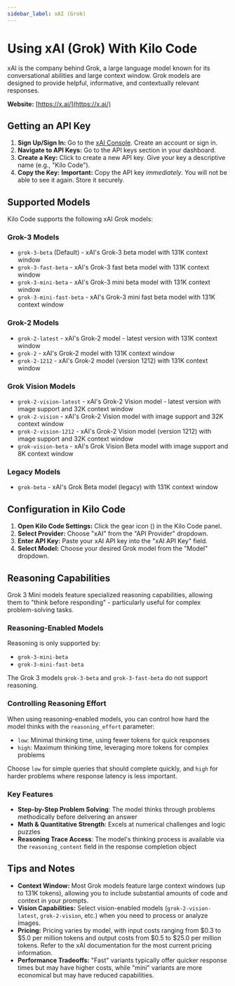 ```yaml
---
sidebar_label: xAI (Grok)
---
```


# Using xAI (Grok) With Kilo Code

xAI is the company behind Grok, a large language model known for its conversational abilities and large context window. Grok models are designed to provide helpful, informative, and contextually relevant responses.

**Website:** [https://x.ai/](https://x.ai/)

## Getting an API Key

1.  **Sign Up/Sign In:** Go to the [xAI Console](https://console.x.ai/). Create an account or sign in.
2.  **Navigate to API Keys:** Go to the API keys section in your dashboard.
3.  **Create a Key:** Click to create a new API key. Give your key a descriptive name (e.g., "Kilo Code").
4.  **Copy the Key:** **Important:** Copy the API key _immediately_. You will not be able to see it again. Store it securely.

## Supported Models

Kilo Code supports the following xAI Grok models:

### Grok-3 Models

- `grok-3-beta` (Default) - xAI's Grok-3 beta model with 131K context window
- `grok-3-fast-beta` - xAI's Grok-3 fast beta model with 131K context window
- `grok-3-mini-beta` - xAI's Grok-3 mini beta model with 131K context window
- `grok-3-mini-fast-beta` - xAI's Grok-3 mini fast beta model with 131K context window

### Grok-2 Models

- `grok-2-latest` - xAI's Grok-2 model - latest version with 131K context window
- `grok-2` - xAI's Grok-2 model with 131K context window
- `grok-2-1212` - xAI's Grok-2 model (version 1212) with 131K context window

### Grok Vision Models

- `grok-2-vision-latest` - xAI's Grok-2 Vision model - latest version with image support and 32K context window
- `grok-2-vision` - xAI's Grok-2 Vision model with image support and 32K context window
- `grok-2-vision-1212` - xAI's Grok-2 Vision model (version 1212) with image support and 32K context window
- `grok-vision-beta` - xAI's Grok Vision Beta model with image support and 8K context window

### Legacy Models

- `grok-beta` - xAI's Grok Beta model (legacy) with 131K context window

## Configuration in Kilo Code

1.  **Open Kilo Code Settings:** Click the gear icon (<Codicon name="gear" />) in the Kilo Code panel.
2.  **Select Provider:** Choose "xAI" from the "API Provider" dropdown.
3.  **Enter API Key:** Paste your xAI API key into the "xAI API Key" field.
4.  **Select Model:** Choose your desired Grok model from the "Model" dropdown.

## Reasoning Capabilities

Grok 3 Mini models feature specialized reasoning capabilities, allowing them to "think before responding" - particularly useful for complex problem-solving tasks.

### Reasoning-Enabled Models

Reasoning is only supported by:

- `grok-3-mini-beta`
- `grok-3-mini-fast-beta`

The Grok 3 models `grok-3-beta` and `grok-3-fast-beta` do not support reasoning.

### Controlling Reasoning Effort

When using reasoning-enabled models, you can control how hard the model thinks with the `reasoning_effort` parameter:

- `low`: Minimal thinking time, using fewer tokens for quick responses
- `high`: Maximum thinking time, leveraging more tokens for complex problems

Choose `low` for simple queries that should complete quickly, and `high` for harder problems where response latency is less important.

### Key Features

- **Step-by-Step Problem Solving**: The model thinks through problems methodically before delivering an answer
- **Math & Quantitative Strength**: Excels at numerical challenges and logic puzzles
- **Reasoning Trace Access**: The model's thinking process is available via the `reasoning_content` field in the response completion object

## Tips and Notes

- **Context Window:** Most Grok models feature large context windows (up to 131K tokens), allowing you to include substantial amounts of code and context in your prompts.
- **Vision Capabilities:** Select vision-enabled models (`grok-2-vision-latest`, `grok-2-vision`, etc.) when you need to process or analyze images.
- **Pricing:** Pricing varies by model, with input costs ranging from $0.3 to $5.0 per million tokens and output costs from $0.5 to $25.0 per million tokens. Refer to the xAI documentation for the most current pricing information.
- **Performance Tradeoffs:** "Fast" variants typically offer quicker response times but may have higher costs, while "mini" variants are more economical but may have reduced capabilities.
